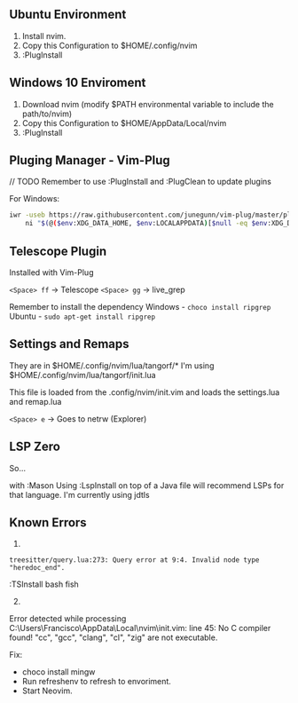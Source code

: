 ## Ubuntu Environment
1. Install nvim.
2. Copy this Configuration to $HOME/.config/nvim
3. :PlugInstall

## Windows 10 Enviroment
1. Download nvim (modify $PATH environmental variable to include the path/to/nvim)
2. Copy this Configuration to $HOME/AppData/Local/nvim
3. :PlugInstall

## Pluging Manager - Vim-Plug

// TODO
Remember to use :PlugInstall and :PlugClean to update plugins

For Windows:
```sh
iwr -useb https://raw.githubusercontent.com/junegunn/vim-plug/master/plug.vim |`
    ni "$(@($env:XDG_DATA_HOME, $env:LOCALAPPDATA)[$null -eq $env:XDG_DATA_HOME])/nvim-data/site/autoload/plug.vim" -Force
```

## Telescope Plugin
Installed with Vim-Plug

`<Space> ff` -> Telescope
`<Space> gg` -> live_grep

Remember to install the dependency
Windows - `choco install ripgrep`
Ubuntu  - `sudo apt-get install ripgrep` 

## Settings and Remaps
They are in $HOME/.config/nvim/lua/tangorf/*
I'm using $HOME/.config/nvim/lua/tangorf/init.lua

This file is loaded from the .config/nvim/init.vim and loads
the settings.lua and remap.lua

`<Space> e`  -> Goes to netrw (Explorer)

## LSP Zero
So...

with :Mason
Using :LspInstall on top of a Java file will recommend LSPs for that language.
I'm currently using jdtls

## Known Errors

1.
`treesitter/query.lua:273: Query error at 9:4. Invalid node type "heredoc_end".`

:TSInstall bash fish

2.

Error detected while processing C:\Users\Francisco\AppData\Local\nvim\init.vim:
line   45:
No C compiler found! "cc", "gcc", "clang", "cl", "zig" are not executable.

Fix:
- choco install mingw
- Run refreshenv to refresh to envoriment.
- Start Neovim.


